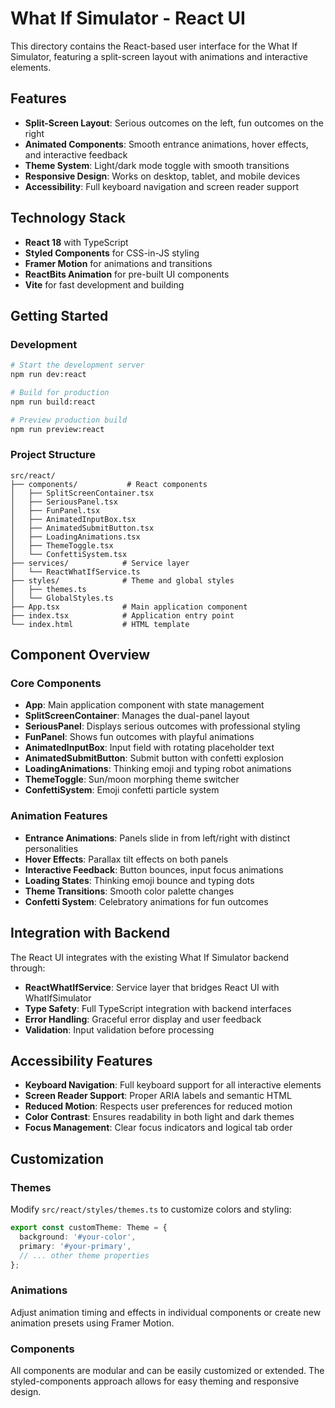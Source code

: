 # What If Simulator - React UI

This directory contains the React-based user interface for the What If Simulator, featuring a split-screen layout with animations and interactive elements.

## Features

- **Split-Screen Layout**: Serious outcomes on the left, fun outcomes on the right
- **Animated Components**: Smooth entrance animations, hover effects, and interactive feedback
- **Theme System**: Light/dark mode toggle with smooth transitions
- **Responsive Design**: Works on desktop, tablet, and mobile devices
- **Accessibility**: Full keyboard navigation and screen reader support

## Technology Stack

- **React 18** with TypeScript
- **Styled Components** for CSS-in-JS styling
- **Framer Motion** for animations and transitions
- **ReactBits Animation** for pre-built UI components
- **Vite** for fast development and building

## Getting Started

### Development

```bash
# Start the development server
npm run dev:react

# Build for production
npm run build:react

# Preview production build
npm run preview:react
```

### Project Structure

```
src/react/
├── components/           # React components
│   ├── SplitScreenContainer.tsx
│   ├── SeriousPanel.tsx
│   ├── FunPanel.tsx
│   ├── AnimatedInputBox.tsx
│   ├── AnimatedSubmitButton.tsx
│   ├── LoadingAnimations.tsx
│   ├── ThemeToggle.tsx
│   └── ConfettiSystem.tsx
├── services/            # Service layer
│   └── ReactWhatIfService.ts
├── styles/              # Theme and global styles
│   ├── themes.ts
│   └── GlobalStyles.ts
├── App.tsx              # Main application component
├── index.tsx            # Application entry point
└── index.html           # HTML template
```

## Component Overview

### Core Components

- **App**: Main application component with state management
- **SplitScreenContainer**: Manages the dual-panel layout
- **SeriousPanel**: Displays serious outcomes with professional styling
- **FunPanel**: Shows fun outcomes with playful animations
- **AnimatedInputBox**: Input field with rotating placeholder text
- **AnimatedSubmitButton**: Submit button with confetti explosion
- **LoadingAnimations**: Thinking emoji and typing robot animations
- **ThemeToggle**: Sun/moon morphing theme switcher
- **ConfettiSystem**: Emoji confetti particle system

### Animation Features

- **Entrance Animations**: Panels slide in from left/right with distinct personalities
- **Hover Effects**: Parallax tilt effects on both panels
- **Interactive Feedback**: Button bounces, input focus animations
- **Loading States**: Thinking emoji bounce and typing dots
- **Theme Transitions**: Smooth color palette changes
- **Confetti System**: Celebratory animations for fun outcomes

## Integration with Backend

The React UI integrates with the existing What If Simulator backend through:

- **ReactWhatIfService**: Service layer that bridges React UI with WhatIfSimulator
- **Type Safety**: Full TypeScript integration with backend interfaces
- **Error Handling**: Graceful error display and user feedback
- **Validation**: Input validation before processing

## Accessibility Features

- **Keyboard Navigation**: Full keyboard support for all interactive elements
- **Screen Reader Support**: Proper ARIA labels and semantic HTML
- **Reduced Motion**: Respects user preferences for reduced motion
- **Color Contrast**: Ensures readability in both light and dark themes
- **Focus Management**: Clear focus indicators and logical tab order

## Customization

### Themes

Modify `src/react/styles/themes.ts` to customize colors and styling:

```typescript
export const customTheme: Theme = {
  background: '#your-color',
  primary: '#your-primary',
  // ... other theme properties
};
```

### Animations

Adjust animation timing and effects in individual components or create new animation presets using Framer Motion.

### Components

All components are modular and can be easily customized or extended. The styled-components approach allows for easy theming and responsive design.